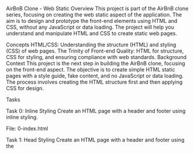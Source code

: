 AirBnB Clone - Web Static
Overview
This project is part of the AirBnB clone series, focusing on creating the web static aspect of the application. The aim is to design and prototype the front-end elements using HTML and CSS, without any JavaScript or data loading. The project will help you understand and manipulate HTML and CSS to create static web pages.

Concepts
HTML/CSS: Understanding the structure (HTML) and styling (CSS) of web pages.
The Trinity of Front-end Quality: HTML for structure, CSS for styling, and ensuring compliance with web standards.
Background Context
This project is the next step in building the AirBnB clone, focusing on the front-end aspect. The objective is to create simple HTML static pages with a style guide, fake content, and no JavaScript or data loading. The process involves creating the HTML structure first and then applying CSS for design.

Tasks

Task 0: Inline Styling
Create an HTML page with a header and footer using inline styling.

File: 0-index.html

Task 1: Head Styling
Create an HTML page with a header and footer using the <style> tag in the head.

File: 1-index.html

Task 2: CSS Files
Create an HTML page with a header and footer using CSS files.

Files: 2-index.html, styles/2-common.css, styles/2-header.css, styles/2-footer.css

Task 3: Zoning Done!
Create an HTML page with a header, footer, and zoning using CSS files.

Files: 3-index.html, styles/3-common.css, styles/3-header.css, styles/3-footer.css

Task 4: Search!
Add a filter box with a search button to the page.

Files: 4-index.html, styles/4-common.css, styles/3-header.css, styles/3-footer.css, styles/4-filters.css

Task 5: More Filters
Add locations and amenities filters to the filter box.

Files: 5-index.html, styles/4-common.css, styles/3-header.css, styles/3-footer.css, styles/5-filters.css

Task 6: Its (h)over
Update the filters to display a dropdown on hover.

Files: 6-index.html, styles/4-common.css, styles/3-header.css, styles/3-footer.css, styles/6-filters.css

Task 7: Display Results
Add a section to display search results.

Files: 7-index.html, styles/4-common.css, styles/3-header.css, styles/3-footer.css, styles/6-filters.css, styles/7-places.css

Task 8: More Details
Add more details to each place in the search results.

Files: 8-index.html, styles/4-common.css, styles/3-header.css, styles/3-footer.css, styles/6-filters.css, styles/8-places.css

